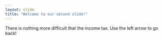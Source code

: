 ```yaml
---
layout: slide
title: "Welcome to our second slide!"
---
```

There is nothing more difficult that the income tax.
Use the left arrow to go back!
